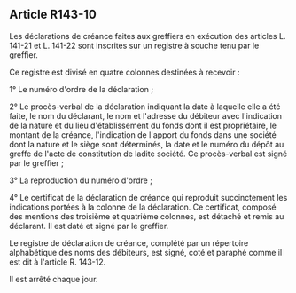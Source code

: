 Article R143-10
----
Les déclarations de créance faites aux greffiers en exécution des articles L.
141-21 et L. 141-22 sont inscrites sur un registre à souche tenu par le
greffier.

Ce registre est divisé en quatre colonnes destinées à recevoir :

1° Le numéro d'ordre de la déclaration ;

2° Le procès-verbal de la déclaration indiquant la date à laquelle elle a été
faite, le nom du déclarant, le nom et l'adresse du débiteur avec l'indication de
la nature et du lieu d'établissement du fonds dont il est propriétaire, le
montant de la créance, l'indication de l'apport du fonds dans une société dont
la nature et le siège sont déterminés, la date et le numéro du dépôt au greffe
de l'acte de constitution de ladite société. Ce procès-verbal est signé par le
greffier ;

3° La reproduction du numéro d'ordre ;

4° Le certificat de la déclaration de créance qui reproduit succinctement les
indications portées à la colonne de la déclaration. Ce certificat, composé des
mentions des troisième et quatrième colonnes, est détaché et remis au déclarant.
Il est daté et signé par le greffier.

Le registre de déclaration de créance, complété par un répertoire alphabétique
des noms des débiteurs, est signé, coté et paraphé comme il est dit à l'article
R. 143-12.

Il est arrêté chaque jour.
